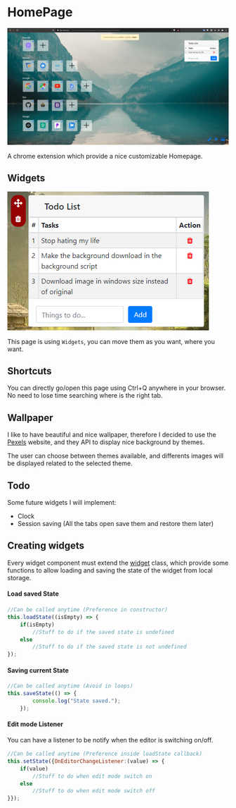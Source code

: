# HomePage

![homepage](https://github.com/axel0070/Homepage/blob/main/Screenshots/Example.png)

A chrome extension which provide a nice customizable Homepage.

## Widgets
 
![homepage](https://github.com/axel0070/Homepage/blob/main/Screenshots/EditMode.PNG)

This page is using `Widgets`, you can move them as you want, where you want.
 
## Shortcuts
 
You can directly go/open this page using Ctrl+Q anywhere in your browser. No need to lose time searching where is the right tab.
  
## Wallpaper

I like to have beautiful and nice wallpaper, therefore I decided to use the [Pexels](https://www.pexels.com/) website, and they API to display nice background by themes.

The user can choose between themes available, and differents images will be displayed related to the selected theme.

## Todo
 
Some future widgets I will implement:
- Clock
- Session saving (All the tabs open save them and restore them later)
 
## Creating widgets

Every widget component must extend the [widget](https://github.com/axel0070/Homepage/blob/main/src/Widget.js) class, which provide some functions to allow loading and saving the state of the widget from local storage.

#### Load saved State
```javascript
//Can be called anytime (Preference in constructor)
this.loadState((isEmpty) => {
    if(isEmpty)
        //Stuff to do if the saved state is undefined
    else
        //Stuff to do if the saved state is not undefined
});
```

#### Saving current State
```javascript
//Can be called anytime (Avoid in loops)
this.saveState(() => {
        console.log("State saved.");
    });
```

#### Edit mode Listener
You can have a listener to be notify when the editor is switching on/off.
```javascript
//Can be called anytime (Preference inside loadState callback)
this.setState({OnEditorChangeListener:(value) => {
    if(value)
        //Stuff to do when edit mode switch on
    else
        //Stuff to do when edit mode switch off
}});
```
